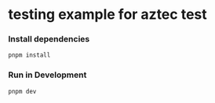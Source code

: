 # testing example for aztec test

### Install dependencies

```
pnpm install
```
### Run in Development

```
pnpm dev
```